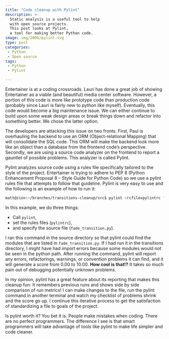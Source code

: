 ```yaml
---
title: "Code cleanup with Pylint"
description: >-
  Static analysis is a useful tool to help
  with open source projects.
  This post looks at Pylint,
  a tool for making better Python code.
image: img/2008/pylint.svg
type: post
categories:
 - Python
 - Open source
tags:
 - Python
 - Pylint

---
```



Entertainer is at a coding crossroads.
Lauri has done a great job
of showing Entertainer as a viable (and beautiful) media center software.
However, a portion of this code is more like prototype code than production code
(probably since Lauri is fairly new to python like myself).
Eventually, this code would become a big maintenance issue.
We can either continue to build upon some weak design areas or break things down
and refactor into something better.
We chose the latter option.

The developers are attacking this issue on two fronts.
First, Paul is overhauling the backend to use an ORM (Object-relational Mapping)
that will consolidate the SQL code.
This ORM will make the backend look more like an object than a database
from the frontend code’s perspective.
Secondly, we are using a source code analyzer
on the frontend to report a gauntlet of possible problems.
This analyzer is called Pylint.

Pylint analyzes source code using a rules file specifically tailored
to the style of the project.
Entertainer is trying to adhere to PEP 8
(Python Enhancement Proposal 8 – Style Guide for Python Code)
so we use a pylint rules file that attempts to follow that guideline.
Pylint is very easy to use and the following is an example of how to run it:

```bash
matt@zion:~/branches/transitions-cleanup/src$ pylint —rcfile=pylintrc frontend/gui/transitions/fade_transition.py
```

In this example, we do three things:

* Call `pylint`,
* set the rules files (`pylintrc`),
* and specify the source file (`fade_transition.py`).

I ran this command in the source directory so that pylint could find the modules
that are listed in `fade_transition.py`.
If I had run it in the transitions directory,
I might have had import errors because some modules would not be seen
in the python path.
After running the command,
pylint will report any errors, refactorings,
warnings, or convention problems it can find,
and it will generate a score from 0.00 to 10.00.
**How cool is that!?**
It takes so much pain out of debugging potentially unknown problems.

In my opinion,
pylint has a great feature about its reporting that makes this cleanup fun:
It remembers previous runs
and shows side by side comparison of run metrics!
I can make changes to the file,
run the pylint command in another terminal
and watch my checklist of problems shrink and the score go up.
I continue this iterative process to get the satisfaction
of standardizing a file to goals of the project.

Is pylint worth it?
You bet it is.
People make mistakes when coding.
There are no perfect programmers.
The difference I see is that smart programmers will take advantage
of tools like pylint to make life simpler and code cleaner.
